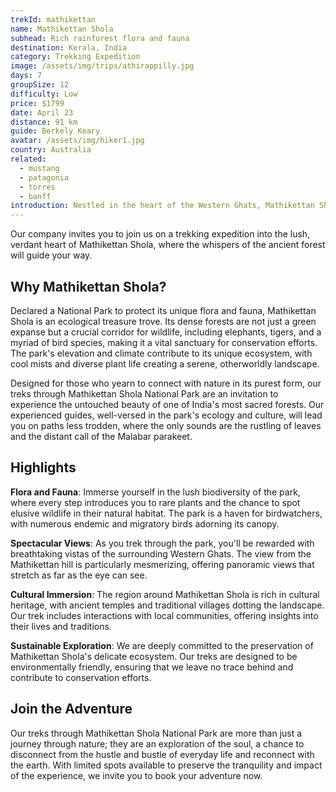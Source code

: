 ```yaml
---
trekId: mathikettan
name: Mathikettan Shola
subhead: Rich rainforest flora and fauna
destination: Kerala, India
category: Trekking Expedition
image: /assets/img/trips/athirappilly.jpg
days: 7
groupSize: 12
difficulty: Low
price: $1799
date: April 23
distance: 91 km
guide: Berkely Keary
avatar: /assets/img/hiker1.jpg
country: Australia
related:
  - mustang
  - patagonia
  - torres
  - banff
introduction: Nestled in the heart of the Western Ghats, Mathikettan Shola National Park is a hidden gem waiting to be discovered by those who seek the road less traveled. With its name meaning 'mind-confusing forest' in Tamil, this enchanting sanctuary offers a labyrinth of biodiversity and pristine beauty that beckons adventurers, nature lovers, and solitude seekers alike.
---
```


Our company invites you to join us on a trekking expedition into the lush, verdant heart of Mathikettan Shola, where the whispers of the ancient forest will guide your way.

## Why Mathikettan Shola?

Declared a National Park to protect its unique flora and fauna, Mathikettan Shola is an ecological treasure trove. Its dense forests are not just a green expanse but a crucial corridor for wildlife, including elephants, tigers, and a myriad of bird species, making it a vital sanctuary for conservation efforts. The park's elevation and climate contribute to its unique ecosystem, with cool mists and diverse plant life creating a serene, otherworldly landscape.

Designed for those who yearn to connect with nature in its purest form, our treks through Mathikettan Shola National Park are an invitation to experience the untouched beauty of one of India's most sacred forests. Our experienced guides, well-versed in the park's ecology and culture, will lead you on paths less trodden, where the only sounds are the rustling of leaves and the distant call of the Malabar parakeet.

## Highlights

**Flora and Fauna**: Immerse yourself in the lush biodiversity of the park, where every step introduces you to rare plants and the chance to spot elusive wildlife in their natural habitat. The park is a haven for birdwatchers, with numerous endemic and migratory birds adorning its canopy.

**Spectacular Views**: As you trek through the park, you'll be rewarded with breathtaking vistas of the surrounding Western Ghats. The view from the Mathikettan hill is particularly mesmerizing, offering panoramic views that stretch as far as the eye can see.

**Cultural Immersion**: The region around Mathikettan Shola is rich in cultural heritage, with ancient temples and traditional villages dotting the landscape. Our trek includes interactions with local communities, offering insights into their lives and traditions.

**Sustainable Exploration**: We are deeply committed to the preservation of Mathikettan Shola's delicate ecosystem. Our treks are designed to be environmentally friendly, ensuring that we leave no trace behind and contribute to conservation efforts.

## Join the Adventure

Our treks through Mathikettan Shola National Park are more than just a journey through nature; they are an exploration of the soul, a chance to disconnect from the hustle and bustle of everyday life and reconnect with the earth. With limited spots available to preserve the tranquility and impact of the experience, we invite you to book your adventure now.
